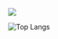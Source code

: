 


<picture>
  <source
    srcset="https://github-readme-stats.vercel.app/api?username=JerrySanjuJoanes&show_icons=true&theme=dark"
    media="(prefers-color-scheme: dark)"
  />
  <source
    srcset="https://github-readme-stats.vercel.app/api?username=JerrySanjuJoanes&show_icons=true"
    media="(prefers-color-scheme: light), (prefers-color-scheme: no-preference)"
  />
  <img src="https://github-readme-stats.vercel.app/api?username=JerrySanjuJoanes&show_icons=true" />
</picture>


![Top Langs](https://github-readme-stats.vercel.app/api/top-langs/?username=JerrySanjuJoanes&layout=compact)
